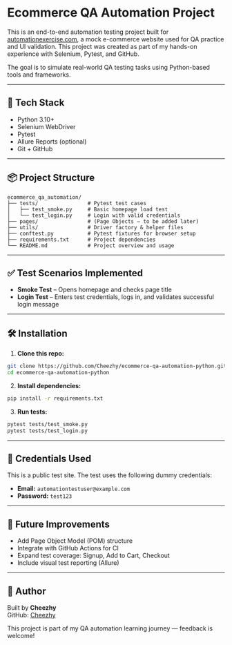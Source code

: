 
# Ecommerce QA Automation Project

This is an end-to-end automation testing project built for [automationexercise.com](https://automationexercise.com), a mock e-commerce website used for QA practice and UI validation. This project was created as part of my hands-on experience with Selenium, Pytest, and GitHub.

The goal is to simulate real-world QA testing tasks using Python-based tools and frameworks.

---

## 🚀 Tech Stack

- Python 3.10+
- Selenium WebDriver
- Pytest
- Allure Reports (optional)
- Git + GitHub

---

## 📦 Project Structure

```
ecommerce_qa_automation/
├── tests/                # Pytest test cases
│   ├── test_smoke.py     # Basic homepage load test
│   └── test_login.py     # Login with valid credentials
├── pages/                # (Page Objects – to be added later)
├── utils/                # Driver factory & helper files
├── conftest.py           # Pytest fixtures for browser setup
├── requirements.txt      # Project dependencies
└── README.md             # Project overview and usage
```

---

## ✅ Test Scenarios Implemented

- **Smoke Test** – Opens homepage and checks page title  
- **Login Test** – Enters test credentials, logs in, and validates successful login message

---

## 🛠️ Installation

1. **Clone this repo:**

```bash
git clone https://github.com/Cheezhy/ecommerce-qa-automation-python.git
cd ecommerce-qa-automation-python
```

2. **Install dependencies:**

```bash
pip install -r requirements.txt
```

3. **Run tests:**

```bash
pytest tests/test_smoke.py
pytest tests/test_login.py
```

---

## 🔐 Credentials Used

This is a public test site. The test uses the following dummy credentials:

- **Email:** `automationtestuser@example.com`  
- **Password:** `test123`

---

## 🎯 Future Improvements

- Add Page Object Model (POM) structure  
- Integrate with GitHub Actions for CI  
- Expand test coverage: Signup, Add to Cart, Checkout  
- Include visual test reporting (Allure)

---

## 👋 Author

Built by **Cheezhy**  
GitHub: [Cheezhy](https://github.com/Cheezhy)

This project is part of my QA automation learning journey — feedback is welcome!
